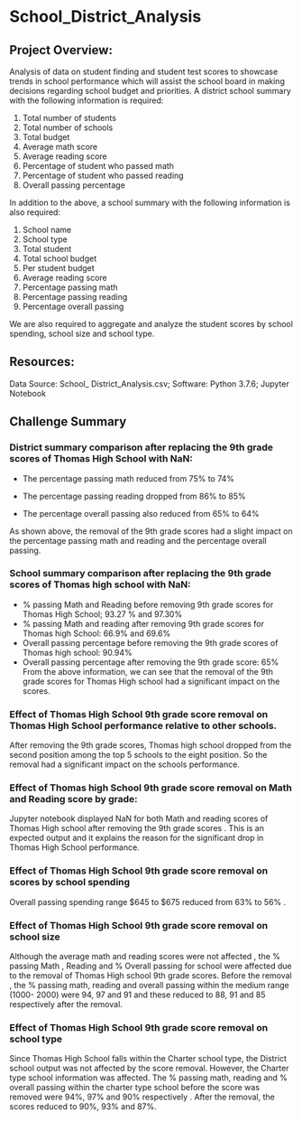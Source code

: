 # School_District_Analysis

## Project Overview:
Analysis of data on student finding and student test scores to showcase trends in school performance which will assist the school board in making decisions regarding school budget and priorities. A district  school summary with the following information is required:
1. Total number of students 
2. Total number of schools
3. Total budget
4. Average math score
5. Average reading score
6. Percentage of student who passed math
7. Percentage of student who passed reading
8. Overall passing percentage

In addition to the above, a school summary with the following information is also required:

1. School name
2. School type
3. Total student
4. Total school budget
5. Per student budget
6. Average reading score
7. Percentage passing math
8. Percentage passing reading
9. Percentage overall passing

We are also required to aggregate and analyze the student scores by school spending, school size and school type. 

## Resources:
Data Source: School_ District_Analysis.csv; Software: Python 3.7.6;  Jupyter Notebook 

## Challenge Summary

### District summary comparison after replacing the 9th grade scores of Thomas High School with NaN:

* The percentage passing math reduced from 75% to 74% 

* The percentage passing reading dropped from 86% to 85% 

* The percentage overall passing also reduced from 65% to 64%

As shown above, the removal of the 9th grade scores had a slight impact on the percentage passing math and reading and the percentage overall passing.

### School summary comparison after replacing the 9th grade scores of Thomas high school with NaN:

* % passing Math and Reading before removing 9th grade scores for Thomas High School; 93.27 % and 97.30%
* % passing Math and reading after removing 9th grade scores for Thomas high School: 66.9% and 69.6%
* Overall passing percentage before removing the 9th grade scores of Thomas high school: 90.94%
* Overall passing percentage after removing the 9th grade score: 65%
From the above information, we can see that the removal of the 9th grade scores for Thomas High school had a significant impact on the scores. 

### Effect of Thomas High School 9th grade score removal on Thomas High School performance relative to other schools. 

After removing the 9th grade scores, Thomas high school dropped from the second position among the top 5 schools to the eight position. So the removal had a significant impact on the schools performance. 

### Effect of Thomas high School 9th grade score removal on Math and Reading score by grade:

Jupyter notebook displayed NaN for both Math and reading scores of Thomas High school after removing the 9th grade scores . This is an expected output and it explains the reason for the significant drop in Thomas High School performance.

### Effect of Thomas High School 9th grade score removal on scores by school spending

Overall passing spending range $645 to $675 reduced from 63% to 56% . 

### Effect of Thomas High School 9th grade score removal on school size

Although the average math and reading scores were not affected , the % passing Math , Reading and % Overall passing for school were affected due to the removal of Thomas High school 9th grade scores. Before the removal , the % passing math, reading and overall passing within the medium range (1000- 2000)  were 94, 97 and 91 and these reduced to 88, 91 and 85 respectively after the removal.

### Effect of Thomas High School 9th grade score removal on school type

Since Thomas High School falls within the Charter school type, the District school output was not affected by the score removal. However, the Charter type school information was affected. The % passing math, reading and % overall passing within the charter type school before the score was removed were 94%, 97% and 90% respectively . After the removal, the scores reduced to 90%, 93% and 87%.





